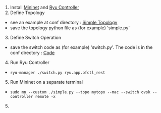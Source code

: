 1. Install [Mininet](http://mininet.org/download/) and [Ryu Controller](https://ryu.readthedocs.io/en/latest/getting_started.html)
2. Define Topology
  * see an example at conf directory : [Simple Topology](https://github.com/githubtofu/nwbasic/blob/master/conf/simple_topo.py)
  * save the topology python file as (for example) 'simple.py'
3. Define Switch Operation
  * save the switch code as (for example) 'switch.py'. The code is in the conf directory : [Code]()
4. Run Ryu Controller
  * `ryu-manager ./switch.py ryu.app.ofctl_rest`
5. Run Mininet on a separate terminal
  * `sudo mn --custom ./simple.py --topo mytopo --mac --switch ovsk --controller remote -x`
5. 
